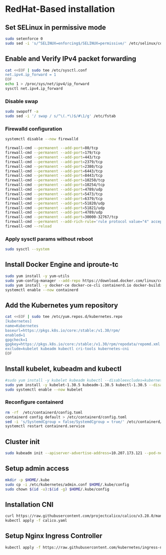 # RedHat-Based installation

## Set SELinux in permissive mode

```sh
sudo setenforce 0
sudo sed -i 's/^SELINUX=enforcing$/SELINUX=permissive/' /etc/selinux/config
```
## Enable and Verify IPv4 packet forwarding

```sh
cat <<EOF | sudo tee /etc/sysctl.conf
net.ipv4.ip_forward = 1
EOF
echo 1 > /proc/sys/net/ipv4/ip_forward
sysctl net.ipv4.ip_forward
```
### Disable swap

```sh
sudo swapoff -a
sudo sed -i '/ swap / s/^\(.*\)$/#\1/g' /etc/fstab
```

### Firewalld configuration

```sh
systemctl disable --now firewalld
```

```sh
firewall-cmd --permanent --add-port=80/tcp
firewall-cmd --permanent --add-port=179/tcp
firewall-cmd --permanent --add-port=443/tcp
firewall-cmd --permanent --add-port=2379/tcp
firewall-cmd --permanent --add-port=2380/tcp
firewall-cmd --permanent --add-port=6443/tcp
firewall-cmd --permanent --add-port=8443/tcp
firewall-cmd --permanent --add-port=10250/tcp
firewall-cmd --permanent --add-port=10254/tcp
firewall-cmd --permanent --add-port=4789/udp
firewall-cmd --permanent --add-port=5473/tcp
firewall-cmd --permanent --add-port=6379/tcp
firewall-cmd --permanent --add-port=51820/udp
firewall-cmd --permanent --add-port=51821/udp
firewall-cmd --permanent --add-port=4789/udp
firewall-cmd --permanent --add-port=30000-32767/tcp
firewall-cmd --permanent --add-rich-rule='rule protocol value="4" accept'
firewall-cmd --reload
```


### Apply sysctl params without reboot
```sh
sudo sysctl --system
```
## Install Docker Engine and iproute-tc

```sh
sudo yum install -y yum-utils
sudo yum-config-manager --add-repo https://download.docker.com/linux/centos/docker-ce.repo
sudo yum install -y docker-ce docker-ce-cli containerd.io docker-buildx-plugin docker-compose-plugin iproute-tc
systemctl enable --now containerd
```

## Add the Kubernetes yum repository

```sh
cat <<EOF | sudo tee /etc/yum.repos.d/kubernetes.repo
[kubernetes]
name=Kubernetes
baseurl=https://pkgs.k8s.io/core:/stable:/v1.30/rpm/
enabled=1
gpgcheck=1
gpgkey=https://pkgs.k8s.io/core:/stable:/v1.30/rpm/repodata/repomd.xml.key
exclude=kubelet kubeadm kubectl cri-tools kubernetes-cni
EOF
```

## Install kubelet, kubeadm and kubectl

```sh
#sudo yum install -y kubelet kubeadm kubectl --disableexcludes=kubernetes
sudo yum install -y kubelet-1.30.5 kubeadm-1.30.5 kubectl-1.30.5 --disableexcludes=kubernetes
sudo systemctl enable --now kubelet
```

### Reconfigure containerd

```sh
rm -rf  /etc/containerd/config.toml
containerd config default > /etc/containerd/config.toml
sed -i 's/SystemdCgroup = false/SystemdCgroup = true/' /etc/containerd/config.toml
systemctl restart containerd.service
```

## Cluster init

```sh
sudo kubeadm init --apiserver-advertise-address=10.207.173.121 --pod-network-cidr=10.244.0.0/16 --control-plane-endpoint=10.207.173.247 --v=5
```
## Setup admin access

```sh
mkdir -p $HOME/.kube
sudo cp -i /etc/kubernetes/admin.conf $HOME/.kube/config
sudo chown $(id -u):$(id -g) $HOME/.kube/config
```
## Installation CNI

```sh
curl https://raw.githubusercontent.com/projectcalico/calico/v3.28.0/manifests/calico.yaml -O
kubectl apply -f calico.yaml
```

## Setup Nginx Ingress Controller

```sh
kubectl apply -f https://raw.githubusercontent.com/kubernetes/ingress-nginx/controller-v1.10.1/deploy/static/provider/baremetal/deploy.yaml
```

